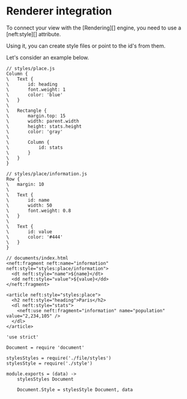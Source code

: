 Renderer integration
====================

To connect your view with the [Rendering][] engine, you need to use a [neft:style][]
attribute.

Using it, you can create style files or point to the id's from them.

Let's consider an example below.

```
// styles/place.js
Column {
\	Text {
\		id: heading
\		font.weight: 1
\		color: 'blue'
\	}
\
\	Rectangle {
\		margin.top: 15
\		width: parent.width
\		height: stats.height
\		color: 'gray'
\
\		Column {
\			id: stats
\		}
\	}
}

// styles/place/information.js
Row {
\	margin: 10
\
\	Text {
\		id: name
\		width: 50
\		font.weight: 0.8
\	}
\
\	Text {
\		id: value
\		color: '#444'
\	}
}

// documents/index.html
<neft:fragment neft:name="information" neft:style="styles:place/information">
  <dt neft:style="name">${name}</dt>
  <dd neft:style="value">${value}</dd>
</neft:fragment>

<article neft:style="styles:place">
  <h2 neft:style="heading">Paris</h2>
  <dl neft:style="stats">
    <neft:use neft:fragment="information" name="population" value="2,234,105" />
  </dl>
</article>
```

	'use strict'

	Document = require 'document'

	stylesStyles = require('./file/styles')
	stylesStyle = require('./style')

	module.exports = (data) ->
		stylesStyles Document

		Document.Style = stylesStyle Document, data
